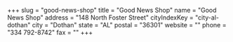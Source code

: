 +++
slug = "good-news-shop"
title = "Good News Shop"
name = "Good News Shop"
address = "148 North Foster Street"
cityIndexKey = "city-al-dothan"
city = "Dothan"
state = "AL"
postal = "36301"
website = ""
phone = "334 792-8742"
fax = ""
+++
